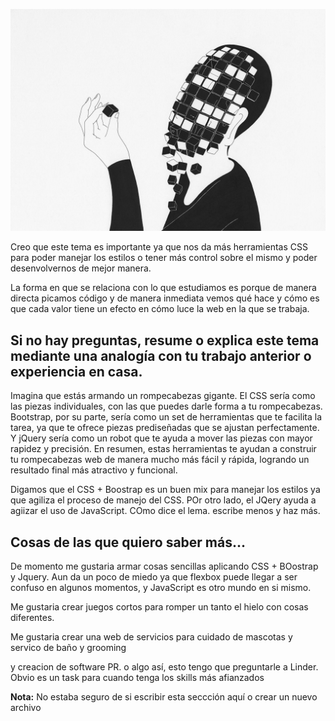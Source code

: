 ![image-cover](./201/assets/notes-cover.jpg)

Creo que este tema es importante ya que nos da más herramientas CSS para poder manejar los estilos o tener más control sobre el mismo y poder desenvolvernos de mejor manera. 

La forma en que se relaciona con lo que estudiamos es porque de manera directa picamos código y de manera inmediata vemos qué hace y cómo es que cada valor tiene un efecto en cómo luce la web en la que se trabaja.

## Si no hay preguntas, resume o explica este tema mediante una analogía con tu trabajo anterior o experiencia en casa.

Imagina que estás armando un rompecabezas gigante. El CSS sería como las piezas individuales, con las que puedes darle forma a tu rompecabezas. Bootstrap, por su parte, sería como un set de herramientas que te facilita la tarea, ya que te ofrece piezas prediseñadas que se ajustan perfectamente. Y jQuery sería como un robot que te ayuda a mover las piezas con mayor rapidez y precisión.
En resumen, estas herramientas te ayudan a construir tu rompecabezas web de manera mucho más fácil y rápida, logrando un resultado final más atractivo y funcional.

Digamos que el CSS + Boostrap es un buen mix para manejar los estilos ya que agiliza el proceso de manejo del CSS. POr otro lado, el JQery ayuda a agiizar el uso de JavaScript. COmo dice el lema. escribe menos y haz más.

## Cosas de las que quiero saber más...
De momento me gustaria armar cosas sencillas aplicando CSS + BOostrap y Jquery. Aun da un poco de miedo ya que flexbox puede llegar a ser confuso en algunos momentos, y JavaScript es otro mundo en si mismo. 

Me gustaria crear juegos cortos para romper un tanto el hielo con cosas diferentes.

Me gustaria crear una web de servicios para cuidado de mascotas y servico de baño y grooming

y creacion de software PR. o algo así, esto tengo que preguntarle a Linder. Obvio es un task para cuando tenga los skills más afianzados

**Nota:** No estaba seguro de si escribir esta seccción aquí o crear un nuevo archivo